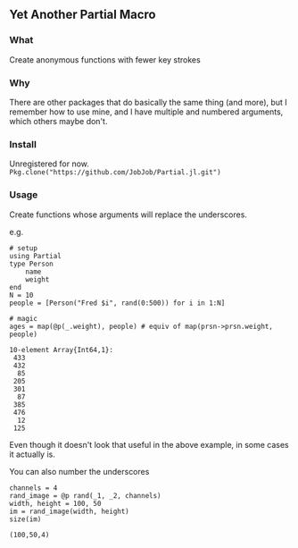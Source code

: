 ## Yet Another Partial Macro

### What

Create anonymous functions with fewer key strokes

### Why

There are other packages that do basically the same thing (and more), but I remember how to use mine, and I have multiple and numbered arguments, which others maybe don't.

### Install

Unregistered for now.
`Pkg.clone("https://github.com/JobJob/Partial.jl.git")`

### Usage

Create functions whose arguments will replace the underscores.

e.g.
```
# setup
using Partial
type Person
    name
    weight
end
N = 10
people = [Person("Fred $i", rand(0:500)) for i in 1:N]

# magic
ages = map(@p(_.weight), people) # equiv of map(prsn->prsn.weight, people)
```
```
10-element Array{Int64,1}:
 433
 432
  85
 205
 301
  87
 385
 476
  12
 125
```
Even though it doesn't look that useful in the above example, in some cases it actually is.


You can also number the underscores

```
channels = 4
rand_image = @p rand(_1, _2, channels)
width, height = 100, 50
im = rand_image(width, height)
size(im)
```
```
(100,50,4)
```
